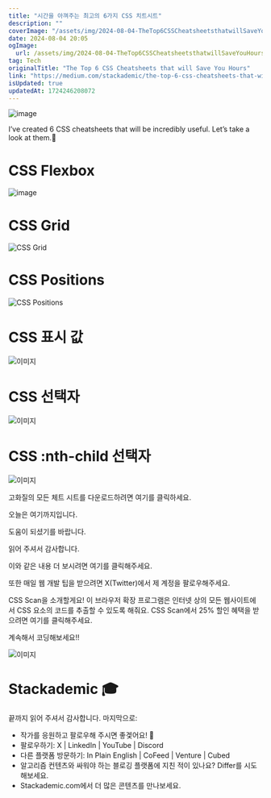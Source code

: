```yaml
---
title: "시간을 아껴주는 최고의 6가지 CSS 치트시트"
description: ""
coverImage: "/assets/img/2024-08-04-TheTop6CSSCheatsheetsthatwillSaveYouHours_0.png"
date: 2024-08-04 20:05
ogImage: 
  url: /assets/img/2024-08-04-TheTop6CSSCheatsheetsthatwillSaveYouHours_0.png
tag: Tech
originalTitle: "The Top 6 CSS Cheatsheets that will Save You Hours"
link: "https://medium.com/stackademic/the-top-6-css-cheatsheets-that-will-save-you-hours-2e1d29ed5c24"
isUpdated: true
updatedAt: 1724246208072
---
```




![image](/assets/img/2024-08-04-TheTop6CSSCheatsheetsthatwillSaveYouHours_0.png)

I’ve created 6 CSS cheatsheets that will be incredibly useful. Let’s take a look at them.🚀

# CSS Flexbox

![image](/assets/img/2024-08-04-TheTop6CSSCheatsheetsthatwillSaveYouHours_1.png)


<div class="content-ad"></div>

# CSS Grid

![CSS Grid](/assets/img/2024-08-04-TheTop6CSSCheatsheetsthatwillSaveYouHours_2.png)

# CSS Positions

![CSS Positions](/assets/img/2024-08-04-TheTop6CSSCheatsheetsthatwillSaveYouHours_3.png)

<div class="content-ad"></div>

# CSS 표시 값

![이미지](/assets/img/2024-08-04-TheTop6CSSCheatsheetsthatwillSaveYouHours_4.png)

# CSS 선택자

![이미지](/assets/img/2024-08-04-TheTop6CSSCheatsheetsthatwillSaveYouHours_5.png)

<div class="content-ad"></div>

# CSS :nth-child 선택자

![이미지](/assets/img/2024-08-04-TheTop6CSSCheatsheetsthatwillSaveYouHours_6.png)

고화질의 모든 체트 시트를 다운로드하려면 여기를 클릭하세요.

오늘은 여기까지입니다.

<div class="content-ad"></div>

도움이 되셨기를 바랍니다.

읽어 주셔서 감사합니다.

이와 같은 내용 더 보시려면 여기를 클릭해주세요.

또한 매일 웹 개발 팁을 받으려면 X(Twitter)에서 제 계정을 팔로우해주세요.

<div class="content-ad"></div>

CSS Scan을 소개할게요! 이 브라우저 확장 프로그램은 인터넷 상의 모든 웹사이트에서 CSS 요소의 코드를 추출할 수 있도록 해줘요. CSS Scan에서 25% 할인 혜택을 받으려면 여기를 클릭해주세요.

계속해서 코딩해보세요!!

![이미지](/assets/img/2024-08-04-TheTop6CSSCheatsheetsthatwillSaveYouHours_7.png)

# Stackademic 🎓

<div class="content-ad"></div>

끝까지 읽어 주셔서 감사합니다. 마지막으로:

- 작가를 응원하고 팔로우해 주시면 좋겣어요! 👏
- 팔로우하기: X | LinkedIn | YouTube | Discord
- 다른 플랫폼 방문하기: In Plain English | CoFeed | Venture | Cubed
- 알고리즘 컨텐츠와 싸워야 하는 블로깅 플랫폼에 지친 적이 있나요? Differ를 시도해보세요.
- Stackademic.com에서 더 많은 콘텐츠를 만나보세요.